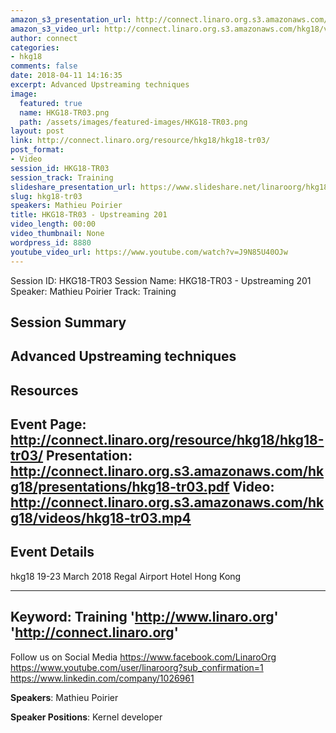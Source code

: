 ```yaml
---
amazon_s3_presentation_url: http://connect.linaro.org.s3.amazonaws.com/hkg18/presentations/hkg18-tr03.pdf
amazon_s3_video_url: http://connect.linaro.org.s3.amazonaws.com/hkg18/videos/hkg18-tr03.mp4
author: connect
categories:
- hkg18
comments: false
date: 2018-04-11 14:16:35
excerpt: Advanced Upstreaming techniques
image:
  featured: true
  name: HKG18-TR03.png
  path: /assets/images/featured-images/HKG18-TR03.png
layout: post
link: http://connect.linaro.org/resource/hkg18/hkg18-tr03/
post_format:
- Video
session_id: HKG18-TR03
session_track: Training
slideshare_presentation_url: https://www.slideshare.net/linaroorg/hkg18tr03-upstreaming-201
slug: hkg18-tr03
speakers: Mathieu Poirier
title: HKG18-TR03 - Upstreaming 201
video_length: 00:00
video_thumbnail: None
wordpress_id: 8880
youtube_video_url: https://www.youtube.com/watch?v=J9N85U40OJw
---
```


Session ID: HKG18-TR03
Session Name: HKG18-TR03 - Upstreaming 201
Speaker: Mathieu Poirier
Track: Training


## Session Summary
Advanced Upstreaming techniques
---------------------------------------------------
## Resources
Event Page: http://connect.linaro.org/resource/hkg18/hkg18-tr03/
Presentation: http://connect.linaro.org.s3.amazonaws.com/hkg18/presentations/hkg18-tr03.pdf
Video: http://connect.linaro.org.s3.amazonaws.com/hkg18/videos/hkg18-tr03.mp4
 ---------------------------------------------------
## Event Details
hkg18
19-23 March 2018 
Regal Airport Hotel Hong Kong

---------------------------------------------------
Keyword: Training
'http://www.linaro.org'
'http://connect.linaro.org'
---------------------------------------------------
Follow us on Social Media
https://www.facebook.com/LinaroOrg
https://www.youtube.com/user/linaroorg?sub_confirmation=1
https://www.linkedin.com/company/1026961

**Speakers**: Mathieu Poirier

**Speaker Positions**: Kernel developer